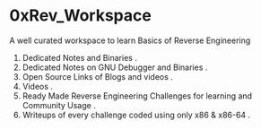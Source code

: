 # 0xRev_Workspace
A well curated workspace to learn Basics of Reverse Engineering 
1. Dedicated Notes and Binaries . 
2. Dedicated Notes on GNU Debugger and Binaries . 
3. Open Source Links of Blogs and videos . 
4. Videos . 
5. Ready Made Reverse Engineering Challenges for learning and Community Usage . 
6. Writeups of every challenge coded using only x86 & x86-64 .  

